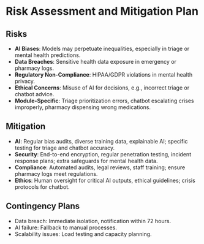 # Risk Assessment and Mitigation Plan

## Risks
- **AI Biases**: Models may perpetuate inequalities, especially in triage or mental health predictions.
- **Data Breaches**: Sensitive health data exposure in emergency or pharmacy logs.
- **Regulatory Non-Compliance**: HIPAA/GDPR violations in mental health privacy.
- **Ethical Concerns**: Misuse of AI for decisions, e.g., incorrect triage or chatbot advice.
- **Module-Specific**: Triage prioritization errors, chatbot escalating crises improperly, pharmacy dispensing wrong medications.

## Mitigation
- **AI**: Regular bias audits, diverse training data, explainable AI; specific testing for triage and chatbot accuracy.
- **Security**: End-to-end encryption, regular penetration testing, incident response plans; extra safeguards for mental health data.
- **Compliance**: Automated audits, legal reviews, staff training; ensure pharmacy logs meet regulations.
- **Ethics**: Human oversight for critical AI outputs, ethical guidelines; crisis protocols for chatbot.

## Contingency Plans
- Data breach: Immediate isolation, notification within 72 hours.
- AI failure: Fallback to manual processes.
- Scalability issues: Load testing and capacity planning.